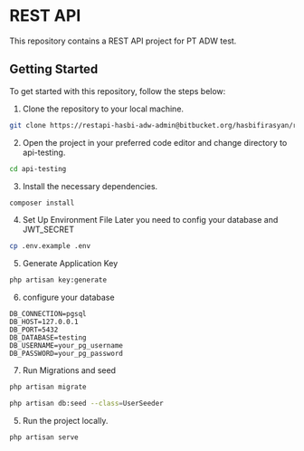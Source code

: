 # REST API

This repository contains a REST API project for PT ADW test.

## Getting Started

To get started with this repository, follow the steps below:

1. Clone the repository to your local machine.
```sh
git clone https://restapi-hasbi-adw-admin@bitbucket.org/hasbifirasyan/restapi-hasbi-adw.git
```
2. Open the project in your preferred code editor and change directory to api-testing.
```sh
cd api-testing
```
3. Install the necessary dependencies.
```sh
composer install
```
4. Set Up Environment File
Later you need to config your database and JWT_SECRET
```sh
cp .env.example .env
```
5. Generate Application Key
```sh
php artisan key:generate
```

6. configure your database 
```
DB_CONNECTION=pgsql
DB_HOST=127.0.0.1
DB_PORT=5432
DB_DATABASE=testing
DB_USERNAME=your_pg_username
DB_PASSWORD=your_pg_password
```
7. Run Migrations and seed
```sh
php artisan migrate
```
```sh
php artisan db:seed --class=UserSeeder
```

5. Run the project locally.
```sh
php artisan serve
```